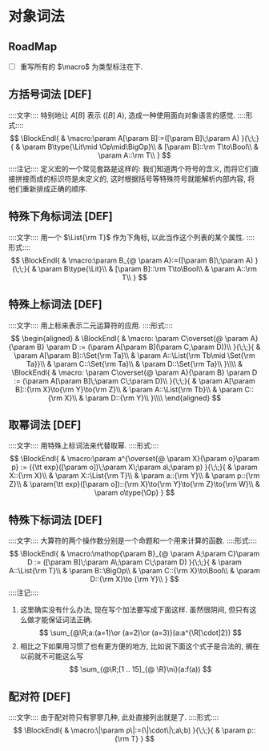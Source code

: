 # 对象词法

## RoadMap
- [ ] 重写所有的 $\macro$ 为类型标注在下. 

## 方括号词法 [DEF]
::::文字::::
特别地让 $A[B]$ 表示 $([B]\;A)$, 造成一种使用面向对象语言的感觉. 
::::形式::::
$$
\BlockEndl{
    & \macro:\param A[\param B]:=([\param B]\;\param A)
}{\;\;}{
    & \param B\type{\Lit\mid \Op\mid\BigOp}\\
    & [\param B]::\rm T\to\Bool\\
    & \param A::\rm T\\
}
$$
::::注记::::
定义宏的一个常见套路是这样的: 
我们知道两个符号的含义, 而将它们直接拼接而成的标识符是未定义的, 这时根据括号等特殊符号就能解析内部内容, 将他们重新排成正确的顺序. 

## 特殊下角标词法 [DEF]
::::文字::::
用一个 $\List{\rm T}$ 作为下角标, 以此当作这个列表的某个属性. 
::::形式::::
$$
\BlockEndl{
    & \macro:\param B_{@ \param A}:=([\param B]\;\param A)
}{\;\;}{
    & \param B\type{\Lit}\\
    & [\param B]::\rm T\to\Bool\\
    & \param A::\rm T\\
}
$$

## 特殊上标词法 [DEF]
::::文字::::
用上标来表示二元运算符的应用. 
::::形式::::
$$
\begin{aligned}
& \BlockEndl{
    & \macro: \param C\overset{@ \param A}{\param B} \param D := 
        (\param A[\param B](\param C,\param D))\\
}{\;\;}{
    & \param A[\param B]::\Set{\rm Ta}\\
    & \param A::\List{\rm Tb\mid \Set{\rm Ta}}\\
    & \param C::\Set{\rm Ta}\\
    & \param D::\Set{\rm Ta}\\
}\\\\
& \BlockEndl{
    & \macro: \param C\overset{@ \param A}{\param B} \param D := 
        (\param A[\param B]\;\param C\;\param D)\\
}{\;\;}{
    & \param A[\param B]::{\rm X}\to{\rm Y}\to{\rm Z}\\
    & \param A::\List{\rm Tb}\\
    & \param C::{\rm X}\\
    & \param D::{\rm Y}\\
}\\\\
\end{aligned}
$$

## 取幂词法 [DEF]
::::文字::::
用特殊上标词法来代替取幂. 
::::形式::::
$$
\BlockEndl{
    & \macro:\param a^{\overset{@ \param X}{\param o}\param p} := 
    ({\tt exp}([\param o])\;\param X\;\param a\;\param p)
}{\;\;}{
    & \param X::{\rm X}\\
    & \param X::\List{\rm T}\\
    & \param a::{\rm Y}\\
    & \param p::{\rm Z}\\
    & \param{\tt exp}([\param o])::{\rm X}\to{\rm Y}\to{\rm Z}\to{\rm W}\\
    & \param o\type{\Op}
}
$$

## 特殊下标词法 [DEF]
::::文字::::
大算符的两个操作数分别是一个命题和一个用来计算的函数. 
::::形式::::
$$
\BlockEndl{
    & \macro:\mathop{\param B}_{@ \param A;\param C}\param D
    := ([\param B]\;\param A\;\param C\;\param D)
}{\;\;}{
    & \param A::\List{\rm T}\\
    & \param B::\BigOp\\
    & \param C::{\rm X}\to\Bool\\
    & \param D::{\rm X}\to {\rm Y}\\
}
$$
::::注记::::
1. 这里确实没有什么办法, 现在写个加法要写成下面这样. 虽然很阴间, 但只有这么做才能保证词法正确. $$
\sum_{@\R;a:(a=1)\or (a=2)\or (a=3)}(a:a^{\R[\cdot]2})
$$
2. 相比之下如果用习惯了也有更方便的地方, 比如说下面这个式子是合法的, 搁在以前就不可能这么写$$
\sum_{@\R;[1 .. 15]_{@ \R}\ni}(a:f(a))
$$
## 配对符 [DEF]
::::文字::::
由于配对符只有寥寥几种, 此处直接列出就是了. 
::::形式::::
$$
\BlockEndl{
    & \macro:\|\param p\|:=(\|\cdot\|\;a\;b)
}{\;\;}{
    & \param p::{\rm T}
}
$$
